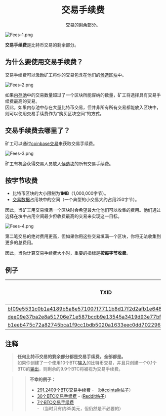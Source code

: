 # <center>交易手续费</center>
<center>交易的剩余部分。</center>

![Fees-1.png](img/Fees-1-svg.png)

**交易手续费**是比特币交易的剩余部分。

## 为什么要使用交易手续费？
交易手续费可以激励矿工将你的交易包含在他们的[候选区块](../../Node/Candidate%20Block/Candidate%20Block.md)中。

![Fees-2.png](img/Fees-2-svg.png)

如果[内存池](../../Node/Memory%20Pool/Memory%20Pool.md)中的交易数量超过了一个区块所能容纳的数量，矿工将选择具有交易手续费最高的交易。  
因此，如果内存池中存在大量比特币交易，但并非所有所有交易都能放入区块中，则可以使用交易手续费作为“购买区块空间”的方式。

## 交易手续费去哪里了？

矿工可以通过[coinbase交易](../Coinbase%20Transaction/Coinbase%20Transaction.md)来获取交易手续费。

![Fees-3.png](img/Fees-3-svg.png)

矿工有机会获得交易人员放入[候选块](../../Node/Candidate%20Block/Candidate%20Block.md)的所有交易手续费。

## 按字节收费

* 比特币区块的大小限制为**1MB**（1,000,000字节）。
* [交易数据](../Transaction%20Data/Transaction%20Data.md)占用块中的空间（一个典型的小交易大约占用250字节）。

因此，当矿工用交易填满一个区块时会希望最大化他们可以收集的费用。他们通过选择在块中占用空间最少但收费最高的交易来实现这一目标。

![Fees-4.png](img/Fees-4-svg.png)

第二笔交易的绝对费用更高，但如果你用这些交易填满一个区块，你将无法收集到更多的总费用。

因此，当你计算交易手续费大小时，重要的指标是**按每字节收费**。

## 例子
|TXID|费用（BTC）|大小（字节）|费用/字节|
|---|---|---|---|
|[bf09e5531c0b1a4189b5a8e571007f7711b8d17f2d2afb1e6489bfa377e18542](https://learnmeabitcoin.com/explorer/transaction/bf09e5531c0b1a4189b5a8e571007f7711b8d17f2d2afb1e6489bfa377e18542)|0.00067868|226|0.00000300|
|[dee09e37ba2e8a51706e71e587bcdb9e13545a3419d93e77bf4d6fcb48a19745](https://learnmeabitcoin.com/explorer/transaction/dee09e37ba2e8a51706e71e587bcdb9e13545a3419d93e77bf4d6fcb48a19745)|0.00229300|2,290|0.00000100|
|[b1eeb475c72a82745bca1f9cc1bdb5020a1633eec0dd7022962e2a4d162e7e05](https://learnmeabitcoin.com/explorer/transaction/b1eeb475c72a82745bca1f9cc1bdb5020a1633eec0dd7022962e2a4d162e7e05)|0.00011300|225|0.00000050|

## 注释
>**任何比特币交易的剩余部分都是交易手续费。全部都是。**  
如果你创建了一个使用10个BTC[输入](../Transaction/Transaction%20Data/Input/input.md)的比特币交易，并且只创建一个0.1个BTC的[输出](../Transaction%20Data/output/output.md)，则剩余的9.9个BTC将被视为交易手续费。

>>**不幸的例子：**
>>* [291.2409个BTC交易手续费](https://learnmeabitcoin.com/explorer/transaction/cc455ae816e6cdafdb58d54e35d4f46d860047458eacf1c7405dc634631c570d) - （[bitcointalk帖子](https://bitcointalk.org/index.php?topic=1451924.0)）
>>* [30个BTC交易手续费](https://learnmeabitcoin.com/explorer/transaction/7e8fce9686572d8308d8c40fa3cb96fdbf96c0787c147d3159c893fd560aabc7) - ([Reddit帖子](https://www.reddit.com/r/Bitcoin/comments/1eh57i/messed_up_transaction_feeplease_help/)）
>>* [7个BTC交易手续费](https://learnmeabitcoin.com/explorer/transaction/891af6431550ece772e2e2ebee13e856b971402763533babb2c49475ec260445) - （当时只有约85美元，但仍然是不必要的）